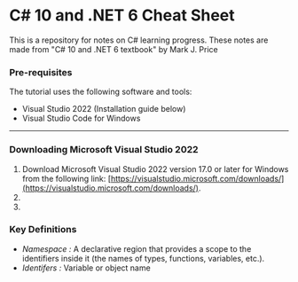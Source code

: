 # C# 10 and .NET 6 Cheat Sheet

This is a repository for notes on C# learning progress. These notes are made from "C# 10 and .NET 6 textbook" by  Mark J. Price

### Pre-requisites

The tutorial uses the following software and tools:
* Visual Studio 2022 (Installation guide below)
* Visual Studio Code for Windows

---
### Downloading Microsoft Visual Studio 2022

1. Download Microsoft Visual Studio 2022 version 17.0 or later for Windows from the following link: [https://visualstudio.microsoft.com/downloads/](https://visualstudio.microsoft.com/downloads/).
2. 
3. 




### Key Definitions
* *Namespace :* A declarative region that provides a scope to the 
identifiers inside it (the names of types, functions, variables, etc.).
* *Identifers :* Variable or object name 